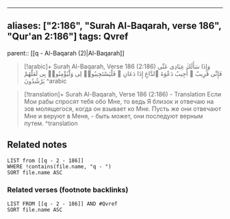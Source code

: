 
---
aliases: ["2:186", "Surah Al-Baqarah, verse 186", "Qur'an 2:186"]
tags: Qvref
---

parent:: [[q - Al-Baqarah (2)|Al-Baqarah]]

> [!arabic]+ Surah Al-Baqarah, Verse 186 (2:186)
> <span class="quran-arabic">وَإِذَا سَأَلَكَ عِبَادِى عَنِّى فَإِنِّى قَرِيبٌ ۖ أُجِيبُ دَعْوَةَ ٱلدَّاعِ إِذَا دَعَانِ ۖ فَلْيَسْتَجِيبُوا۟ لِى وَلْيُؤْمِنُوا۟ بِى لَعَلَّهُمْ يَرْشُدُونَ</span>
^arabic

> [!translation]+ Surah Al-Baqarah, Verse 186 (2:186) - Translation
> Если Мои рабы спросят тебя обо Мне, то ведь Я близок и отвечаю на зов молящегося, когда он взывает ко Мне. Пусть же они отвечают Мне и веруют в Меня, - быть может, они последуют верным путем.
^translation



## Related notes
```dataview
LIST from [[q - 2 - 186]]
WHERE !contains(file.name, "q - ")
SORT file.name ASC
```

### Related verses (footnote backlinks)
```dataview
LIST FROM [[q - 2 - 186]] AND #Qvref
SORT file.name ASC
```

